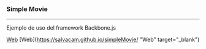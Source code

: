 <h3>Simple Movie</h3>
<hr/>

Ejemplo de uso del framework Backbone.js
	
<a href="https://salvacam.github.io/simpleMovie/" target="_blank">Web</a>
[Web](https://salvacam.github.io/simpleMovie/ "Web" target="_blank")
